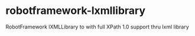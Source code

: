 robotframework-lxmllibrary
==========================

RobotFramework lXMLLibrary to with full XPath 1.0 support thru lxml library
